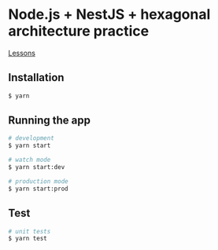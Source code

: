 # Node.js + NestJS + hexagonal architecture practice

[Lessons](https://www.youtube.com/watch?v=vX5keKH6iZU&pbjreload=101)

## Installation

```bash
$ yarn
```

## Running the app

```bash
# development
$ yarn start

# watch mode
$ yarn start:dev

# production mode
$ yarn start:prod
```

## Test

```bash
# unit tests
$ yarn test
```
